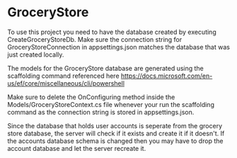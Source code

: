 # GroceryStore

To use this project you need to have the database created by executing CreateGroceryStoreDb. Make sure the connection string for GroceryStoreConnection in appsettings.json matches the database that was just created locally. 

The models for the GroceryStore database are generated using the scaffolding command referenced here 
https://docs.microsoft.com/en-us/ef/core/miscellaneous/cli/powershell

Make sure to delete the OnConfiguring method inside the Models/GroceryStoreContext.cs file whenever your run the scaffolding command as the connection string is stored in appsettings.json.

Since the database that holds user accounts is seperate from the grocery store database, the server will check if it exists and create it if it doesn't. If the accounts database schema is changed then you may have to drop the account database and let the server recreate it.
